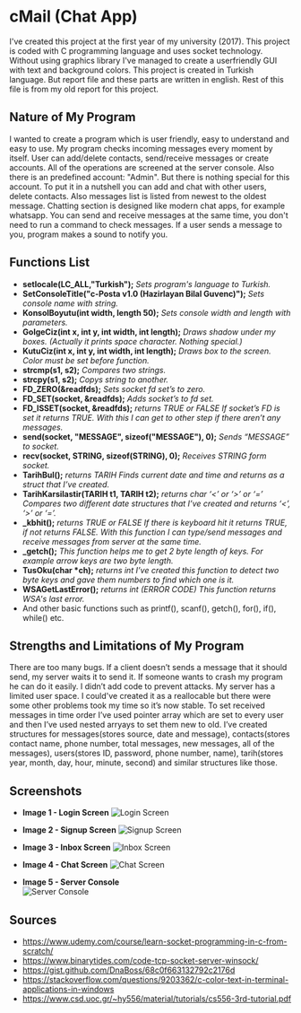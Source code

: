 # cMail (Chat App)
I've created this project at the first year of my university (2017). This project is coded with C programming language and uses socket technology. Without using graphics library I've managed to create a userfriendly GUI with text and background colors. This project is created in Turkish language. But report file and these parts are written in english. Rest of this file is from my old report for this project. 

## Nature of My Program 
I wanted to create a program which is user friendly, easy to understand and easy to use. My program checks incoming messages every moment by itself. User can add/delete contacts, send/receive messages or create accounts.
All of the operations are screened at the server console. Also there is an predefined account: "Admin". But there is nothing special for this account.
To put it in a nutshell you can add and chat with other users, delete contacts. Also messages list is listed from newest to the oldest message.
Chatting section is designed like modern chat apps, for example whatsapp.
You can send and receive messages at the same time, you don't need to run a command to check messages. 
If a user sends a message to you, program makes a sound to notify you.

## Functions List
 - **setlocale(LC_ALL,"Turkish");**
 *Sets program's language to Turkish.*
 - **SetConsoleTitle("c-Posta v1.0 (Hazirlayan Bilal Guvenc)");**
*Sets console name with string.*
 - **KonsolBoyutu(int width, length 50);**
*Sets console width and length with parameters.*
 - **GolgeCiz(int x, int y, int width, int length);**
 *Draws shadow under my boxes. (Actually it prints space character. Nothing special.)*
 - **KutuCiz(int x, int y, int width, int length);**
 *Draws box to the screen. Color must be set before function.*
 - **strcmp(s1, s2);**
 *Compares two strings.*
 - **strcpy(s1, s2);**
 *Copys string to another.*
 - **FD_ZERO(&readfds);**
 *Sets socket fd set’s to zero.*
 - **FD_SET(socket, &readfds);**
 *Adds socket’s to fd set.*
 - **FD_ISSET(socket, &readfds);**
 *returns TRUE or FALSE If socket’s FD is set it returns TRUE. With this I can get to other step if there aren’t any messages.*
 - **send(socket, "MESSAGE", sizeof("MESSAGE"), 0);**
 *Sends “MESSAGE” to socket.*
 - **recv(socket, STRING, sizeof(STRING), 0);**
 *Receives STRING form socket.*
 - **TarihBul();**
 *returns TARIH Finds current date and time and returns as a struct that I’ve created.*
 - **TarihKarsilastir(TARIH t1, TARIH t2);**
 *returns char ‘<’ or ‘>’ or ‘=’ Compares two different date structures that I’ve created and returns ‘<’, ‘>’ or ‘=’.*
 - **\_kbhit();**
 *returns TRUE or FALSE If there is keyboard hit it returns TRUE, if not returns FALSE. With this function I can type/send messages and receive messages from server at the same time.*
 - **\_getch();**
 *This function helps me to get 2 byte length of keys. For example arrow keys are two byte length.*
 - **TusOku(char \*ch);**
 *returns int I’ve created this function to detect two byte keys and gave them numbers to find which one is it.*
 - **WSAGetLastError();**
 *returns int (ERROR CODE) This function returns WSA's last error.*
 - And other basic functions such as printf(), scanf(), getch(), for(), if(), while() etc.

## Strengths and Limitations of My Program 
There are too many bugs. If a client doesn’t sends a message that it should send, my server waits it to send it. If someone wants to crash my program he can do it easily. I didn’t add code to prevent attacks. My server has a limited user space. I could've created it as a reallocable but there were some other problems took my time so it’s now stable. To set received messages in time order I’ve used pointer array which are set to every user and then I’ve used nested arryays to set them new to old. I’ve created structures for messages(stores source, date and message), contacts(stores contact name, phone number, total messages, new messages, all of the messages), users(stores ID, password, phone number, name), tarih(stores year, month, day, hour, minute, second) and similar structures like those.

## Screenshots
- **Image 1 - Login Screen**
![Login Screen](https://raw.githubusercontent.com/bilalguvenc/cMail-ChatApp/master/screenshots/SS1.png "Login Screen")

- **Image 2 - Signup Screen**
![Signup Screen](https://raw.githubusercontent.com/bilalguvenc/cMail-ChatApp/master/screenshots/SS2.png "Signup Screen")

- **Image 3 - Inbox Screen**
![Inbox Screen](https://raw.githubusercontent.com/bilalguvenc/cMail-ChatApp/master/screenshots/SS3.png "Inbox Screen")

- **Image 4 - Chat Screen**
![Chat Screen](https://raw.githubusercontent.com/bilalguvenc/cMail-ChatApp/master/screenshots/SS4.png "Chat Screen")

- **Image 5 - Server Console** \
![Server Console](https://raw.githubusercontent.com/bilalguvenc/cMail-ChatApp/master/screenshots/SS5.png "Server Console")



## Sources
- https://www.udemy.com/course/learn-socket-programming-in-c-from-scratch/
- https://www.binarytides.com/code-tcp-socket-server-winsock/
- https://gist.github.com/DnaBoss/68c0f663132792c2176d
- https://stackoverflow.com/questions/9203362/c-color-text-in-terminal-applications-in-windows
- https://www.csd.uoc.gr/~hy556/material/tutorials/cs556-3rd-tutorial.pdf
